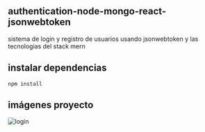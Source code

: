 ## authentication-node-mongo-react-jsonwebtoken
sistema de login y registro de usuarios usando jsonwebtoken y las tecnologias del stack mern

## instalar dependencias
```
npm install
```

## imágenes proyecto
![login](Capturadepantalla(32).png)
